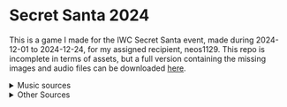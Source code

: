 # Secret Santa 2024

This is a game I made for the IWC Secret Santa event, made during 2024-12-01 to 2024-12-24, for my assigned recipient, neos1129. This repo is incomplete in terms of assets, but a full version containing the missing images and audio files can be downloaded [here](https://drive.google.com).

<details>
<summary>Music sources</summary>
</details>

<details>
<summary>Other Sources</summary>
[Jingle Jam](https://delicious-fruit.com/ratings/game_details.php?id=21354)
[I wanna Avoid being Trolled](https://delicious-fruit.com/ratings/game_details.php?id=23758)

</details>